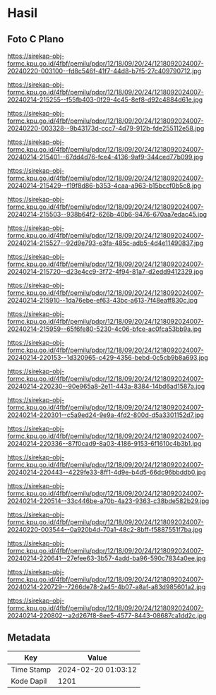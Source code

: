 # Hasil

## Foto C Plano

https://sirekap-obj-formc.kpu.go.id/4fbf/pemilu/pdpr/12/18/09/20/24/1218092024007-20240220-003100--fd8c546f-41f7-44d8-b7f5-27c409790712.jpg

https://sirekap-obj-formc.kpu.go.id/4fbf/pemilu/pdpr/12/18/09/20/24/1218092024007-20240214-215255--f55fb403-0f29-4c45-8ef8-d92c4884d61e.jpg

https://sirekap-obj-formc.kpu.go.id/4fbf/pemilu/pdpr/12/18/09/20/24/1218092024007-20240220-003328--9b43173d-ccc7-4d79-912b-fde255112e58.jpg

https://sirekap-obj-formc.kpu.go.id/4fbf/pemilu/pdpr/12/18/09/20/24/1218092024007-20240214-215401--67dd4d76-fce4-4136-9af9-344ced77b099.jpg

https://sirekap-obj-formc.kpu.go.id/4fbf/pemilu/pdpr/12/18/09/20/24/1218092024007-20240214-215429--f19f8d86-b353-4caa-a963-b15bccf0b5c8.jpg

https://sirekap-obj-formc.kpu.go.id/4fbf/pemilu/pdpr/12/18/09/20/24/1218092024007-20240214-215503--938b64f2-626b-40b6-9476-670aa7edac45.jpg

https://sirekap-obj-formc.kpu.go.id/4fbf/pemilu/pdpr/12/18/09/20/24/1218092024007-20240214-215527--92d9e793-e3fa-485c-adb5-4d4e11490837.jpg

https://sirekap-obj-formc.kpu.go.id/4fbf/pemilu/pdpr/12/18/09/20/24/1218092024007-20240214-215720--d23e4cc9-3f72-4f94-81a7-d2edd9412329.jpg

https://sirekap-obj-formc.kpu.go.id/4fbf/pemilu/pdpr/12/18/09/20/24/1218092024007-20240214-215910--1da76ebe-ef63-43bc-a613-7f48eaff830c.jpg

https://sirekap-obj-formc.kpu.go.id/4fbf/pemilu/pdpr/12/18/09/20/24/1218092024007-20240214-215959--65f6fe80-5230-4c06-bfce-ac0fca53bb9a.jpg

https://sirekap-obj-formc.kpu.go.id/4fbf/pemilu/pdpr/12/18/09/20/24/1218092024007-20240214-220153--1d320965-c429-4356-bebd-0c5cb9b8a693.jpg

https://sirekap-obj-formc.kpu.go.id/4fbf/pemilu/pdpr/12/18/09/20/24/1218092024007-20240214-220230--90e965a8-2e11-443a-8384-14bd6ad1587a.jpg

https://sirekap-obj-formc.kpu.go.id/4fbf/pemilu/pdpr/12/18/09/20/24/1218092024007-20240214-220301--c5a9ed24-9e9a-4fd2-800d-d5a3301152d7.jpg

https://sirekap-obj-formc.kpu.go.id/4fbf/pemilu/pdpr/12/18/09/20/24/1218092024007-20240214-220336--87f0cad9-8a03-4186-9153-6f1610c4b3b1.jpg

https://sirekap-obj-formc.kpu.go.id/4fbf/pemilu/pdpr/12/18/09/20/24/1218092024007-20240214-220443--4229fe33-8ff1-4d9e-b4d5-66dc96bbddb0.jpg

https://sirekap-obj-formc.kpu.go.id/4fbf/pemilu/pdpr/12/18/09/20/24/1218092024007-20240214-220514--33c446be-a70b-4a23-9363-c38bde582b29.jpg

https://sirekap-obj-formc.kpu.go.id/4fbf/pemilu/pdpr/12/18/09/20/24/1218092024007-20240220-003544--0a920b4d-70a1-48c2-8bff-f5887551f7ba.jpg

https://sirekap-obj-formc.kpu.go.id/4fbf/pemilu/pdpr/12/18/09/20/24/1218092024007-20240214-220641--27efee63-3b57-4add-ba96-590c7834a0ee.jpg

https://sirekap-obj-formc.kpu.go.id/4fbf/pemilu/pdpr/12/18/09/20/24/1218092024007-20240214-220729--7266de78-2a45-4b07-a8af-a83d985601a2.jpg

https://sirekap-obj-formc.kpu.go.id/4fbf/pemilu/pdpr/12/18/09/20/24/1218092024007-20240214-220802--a2d267f8-8ee5-4577-8443-08687ca1dd2c.jpg


## Metadata

| Key        | Value               |
| ---------- | ------------------- |
| Time Stamp | 2024-02-20 01:03:12 |
| Kode Dapil | 1201                |



